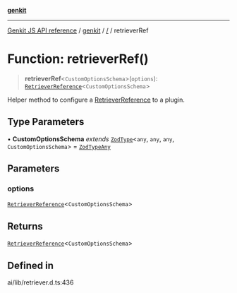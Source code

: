 [**genkit**](../README.md)

***

[Genkit JS API reference](../../README.md) / [genkit](../README.md) / [/](../README.md) / retrieverRef

# Function: retrieverRef()

> **retrieverRef**\<`CustomOptionsSchema`\>(`options`): [`RetrieverReference`](../interfaces/RetrieverReference.md)\<`CustomOptionsSchema`\>

Helper method to configure a [RetrieverReference](../interfaces/RetrieverReference.md) to a plugin.

## Type Parameters

• **CustomOptionsSchema** *extends* [`ZodType`](../namespaces/z/classes/ZodType.md)\<`any`, `any`, `any`, `CustomOptionsSchema`\> = [`ZodTypeAny`](../namespaces/z/type-aliases/ZodTypeAny.md)

## Parameters

### options

[`RetrieverReference`](../interfaces/RetrieverReference.md)\<`CustomOptionsSchema`\>

## Returns

[`RetrieverReference`](../interfaces/RetrieverReference.md)\<`CustomOptionsSchema`\>

## Defined in

ai/lib/retriever.d.ts:436
